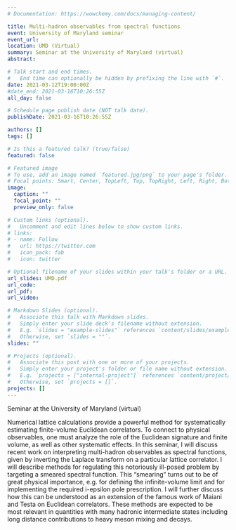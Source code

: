 ```yaml
---
# Documentation: https://wowchemy.com/docs/managing-content/

title: Multi-hadron observables from spectral functions
event: University of Maryland seminar
event_url:
location: UMD (Virtual)
summary: Seminar at the University of Maryland (virtual)
abstract:

# Talk start and end times.
#   End time can optionally be hidden by prefixing the line with `#`.
date: 2021-03-12T19:00:00Z
#date_end: 2021-03-16T10:26:55Z
all_day: false

# Schedule page publish date (NOT talk date).
publishDate: 2021-03-16T10:26:55Z

authors: []
tags: []

# Is this a featured talk? (true/false)
featured: false

# Featured image
# To use, add an image named `featured.jpg/png` to your page's folder.
# Focal points: Smart, Center, TopLeft, Top, TopRight, Left, Right, BottomLeft, Bottom, BottomRight.
image:
  caption: ""
  focal_point: ""
  preview_only: false

# Custom links (optional).
#   Uncomment and edit lines below to show custom links.
# links:
# - name: Follow
#   url: https://twitter.com
#   icon_pack: fab
#   icon: twitter

# Optional filename of your slides within your talk's folder or a URL.
url_slides: UMD.pdf
url_code:
url_pdf:
url_video:

# Markdown Slides (optional).
#   Associate this talk with Markdown slides.
#   Simply enter your slide deck's filename without extension.
#   E.g. `slides = "example-slides"` references `content/slides/example-slides.md`.
#   Otherwise, set `slides = ""`.
slides: ""

# Projects (optional).
#   Associate this post with one or more of your projects.
#   Simply enter your project's folder or file name without extension.
#   E.g. `projects = ["internal-project"]` references `content/project/deep-learning/index.md`.
#   Otherwise, set `projects = []`.
projects: []
---
```

Seminar at the University of Maryland (virtual)

Numerical lattice calculations provide a powerful method for systematically estimating finite-volume Euclidean correlators. To connect to physical observables, one must analyze the role of the Euclidean signature and finite volume, as well as other systematic effects. In this seminar, I will discuss recent work on interpreting multi-hadron observables as spectral functions, given by inverting the Laplace transform on a particular lattice correlator. I will describe methods for regulating this notoriously ill-posed problem by targeting a smeared spectral function. This “smearing" turns out to be of great physical importance, e.g. for defining the infinite-volume limit and for implementing the required i-epsilon pole prescription. I will further discuss how this can be understood as an extension of the famous work of Maiani and Testa on Euclidean correlators. These methods are expected to be most relevant in quantities with many hadronic intermediate states including long distance contributions to heavy meson mixing and decays.